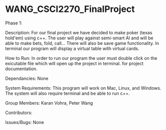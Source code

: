 # WANG_CSCI2270_FinalProject

Phase 1:

Description: For our final project we have decided to make poker (texas hold'em) using c++. The user will play against semi-smart AI and will be able to make bets, fold, call... There will also be save game functionality. In terminal our program will display a virtual table with virtual cards.

How to Run: In order to run our program the user must double click on the exicutable file which will open up the project in terminal. for project documentation.

Dependancies: None

System Requirements: This program will work on Mac, Linux, and Windows. The system will also require terminal and be able to run c++.

Group Members: Karan Vohra, Peter Wang

Contributors:

Issues/Bugs: None